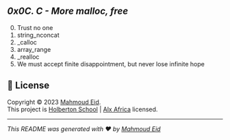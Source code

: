 ## _0x0C. C - More malloc, free_

0. Trust no one
1. string_nconcat
2. _calloc
3. array_range
4. _realloc
5. We must accept finite disappointment, but never lose infinite hope




## 📝 License

Copyright © 2023 [Mahmoud Eid](https://github.com/Mado007).<br />
This project is [Holberton School](https://github.com/holbertonschool) | [Alx Africa](https://www.alxafrica.com/)  licensed.

---

_This README was generated with ❤️ by [Mahmoud Eid](https://github.com/Mado007)_
